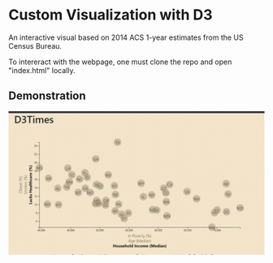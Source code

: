 # Custom Visualization with D3
An interactive visual based on 2014 ACS 1-year estimates from the US Census Bureau.

To intereract with the webpage, one must clone the repo and open "index.html" locally. 

## Demonstration

![Visualization](assets/images/d3-graph.gif)


